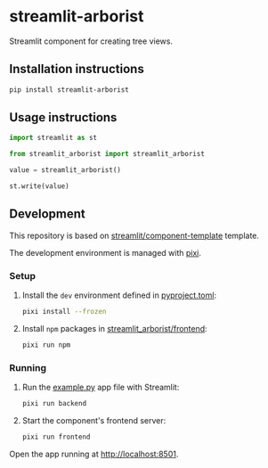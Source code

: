 # streamlit-arborist

Streamlit component for creating tree views.

## Installation instructions

```sh
pip install streamlit-arborist
```

## Usage instructions

```python
import streamlit as st

from streamlit_arborist import streamlit_arborist

value = streamlit_arborist()

st.write(value)
```

## Development

This repository is based on
[streamlit/component-template](https://github.com/streamlit/component-template) template.

The development environment is managed with [pixi](https://pixi.sh/latest/).

### Setup

1. Install the `dev` environment defined in [pyproject.toml](./pyproject.toml):

   ```sh
   pixi install --frozen
   ```

2. Install `npm` packages in [streamlit_arborist/frontend](./streamlit_arborist/frontend/):

   ```sh
   pixi run npm
   ```

### Running

1. Run the [example.py](./streamlit_arborist/example.py) app file with Streamlit:

   ```sh
   pixi run backend
   ```

2. Start the component's frontend server:

   ```sh
   pixi run frontend
   ```

Open the app running at <http://localhost:8501>.
